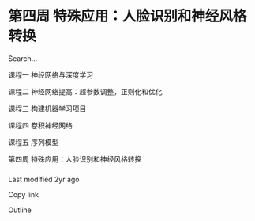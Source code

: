 # 第四周 特殊应用：人脸识别和神经风格转换



Search…



课程一 神经网络与深度学习



课程二 神经网络提高：超参数调整，正则化和优化



课程三 构建机器学习项目



课程四 卷积神经网络



课程五 序列模型



第四周 特殊应用：人脸识别和神经风格转换

### &#x20;<a href="#001-shi-mo-shi-ren-lian-shi-bie" id="001-shi-mo-shi-ren-lian-shi-bie"></a>

### &#x20;<a href="#002-oneshot-xue-xi" id="002-oneshot-xue-xi"></a>

### &#x20;<a href="#003-siamese-wang-luo" id="003-siamese-wang-luo"></a>

### &#x20;<a href="#004-triplet-sun-shi" id="004-triplet-sun-shi"></a>

### &#x20;<a href="#005-mian-bu-yan-zheng-yu-er-fen-lei" id="005-mian-bu-yan-zheng-yu-er-fen-lei"></a>

### &#x20;<a href="#006-shi-mo-shi-shen-jing-feng-ge-zhuan-huan" id="006-shi-mo-shi-shen-jing-feng-ge-zhuan-huan"></a>

### &#x20;<a href="#007-shi-mo-shi-shen-du-juan-ji-wang-luo" id="007-shi-mo-shi-shen-du-juan-ji-wang-luo"></a>

### &#x20;<a href="#008-dai-jia-han-shu" id="008-dai-jia-han-shu"></a>

### &#x20;<a href="#009-nei-rong-dai-jia-han-shu" id="009-nei-rong-dai-jia-han-shu"></a>

### &#x20;<a href="#010-feng-ge-dai-jia-han-shu" id="010-feng-ge-dai-jia-han-shu"></a>

### &#x20;<a href="#011-yi-wei-dao-san-wei-tui-guang" id="011-yi-wei-dao-san-wei-tui-guang"></a>



Last modified 2yr ago

Copy link

Outline

